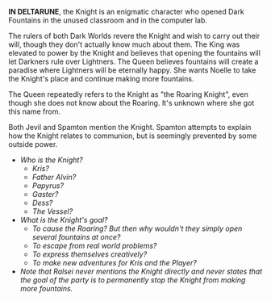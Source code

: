 **IN DELTARUNE**, the Knight is an enigmatic character who opened Dark Fountains in the unused classroom and in the computer lab.

The rulers of both Dark Worlds revere the Knight and wish to carry out their will, though they don't actually know much about them. 
The King was elevated to power by the Knight and believes that opening the fountains will let Darkners rule over Lightners. 
The Queen believes fountains will create a paradise where Lightners will be eternally happy. She wants <a onclick="loadFile('Noelle Holiday.md')">Noelle</a> to take the Knight's place and continue making more fountains.

The Queen repeatedly refers to the Knight as "the Roaring Knight", even though she does not know about <a onclick="loadFile('The Roaring.md')">the Roaring</a>. It's unknown where she got this name from.

Both Jevil and Spamton mention the Knight. Spamton attempts to explain how the Knight relates to <a onclick="loadFile('Religious Connotations.md')">communion</a>, but is seemingly prevented by some outside power.

- _Who is the Knight?_
	- _<a onclick="loadFile('Kris.md')">Kris</a>?_
	- _<a onclick="loadFile('ather Alvin.md')">Father Alvin</a>?_
	- _<a onclick="loadFile('Papyrus.md')">Papyrus</a>?_
	- _<a onclick="loadFile('Doctor W. D. Gaster.md')">Gaster</a>?_
	- _<a onclick="loadFile('Dess.md')">Dess</a>?_
	- _<a onclick="loadFile('Vessel.md')">The Vessel</a>?_
- _What is the Knight's goal?_
	- _To cause <a onclick="loadFile('The Roaring.md')">the Roaring</a>? But then why wouldn't they simply open several fountains at once?_
	- _To escape from real world problems?_
	- _To express themselves creatively?_
	- _To make new adventures for <a onclick="loadFile('Kris.md')">Kris</a> and <a onclick="loadFile('Red Soul.md')">the Player</a>?_
- _Note that <a onclick="loadFile('Ralsei.md')">Ralsei</a> never mentions the Knight directly and never states that the goal of the party is to permanently stop the Knight from making more fountains._

